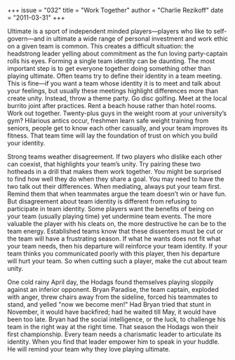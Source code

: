 +++
issue = "032"
title = "Work Together"
author = "Charlie Rezikoff"
date = "2011-03-31"
+++

Ultimate is a sport of independent minded players—players who like to self-
govern—and in ultimate a wide range of personal investment and work ethic on a
given team is common. This creates a difficult situation: the headstrong
leader yelling about commitment as the fun loving party-captain rolls his
eyes. Forming a single team identity can be daunting. The most important step
is to get everyone together doing something other than playing ultimate. Often
teams try to define their identity in a team meeting. This is fine—if you want
a team whose identity it is to meet and talk about your feelings, but usually
these meetings highlight differences more than create unity. Instead, throw a
theme party. Go disc golfing. Meet at the local burrito joint after practices.
Rent a beach house rather than hotel rooms. Work out together. Twenty-plus
guys in the weight room at your university’s gym? Hilarious antics occur,
freshmen learn safe weight training from seniors, people get to know each
other casually, and your team improves its fitness. That team time will lay
the foundation of trust on which you build your identity.  
  
Strong teams weather disagreement. If two players who dislike each other can
coexist, that highlights your team’s unity. Try pairing these two hotheads in
a drill that makes them work together. You might be surprised to find how well
they do when they share a goal. You may need to have the two talk out their
differences. When mediating, always put your team first. Remind them that when
teammates argue the team doesn’t win or have fun. But disagreement about team
identity is different from refusing to participate in team identity. Some
players want the benefits of being on your team (usually playing time) yet
undermine team events. The more valuable the player with his cleats on, the
more destructive he can be to the team energy. Established teams know that
these dissenters must be cut or the team will have a frustrating season. If
what he wants does not fit what your team needs, then his departure will
reinforce your team identity. If your team thinks you communicated poorly with
this player, then his departure will hurt your team. So when cutting such a
player, make the cut about team unity.  
  
One cold rainy April day, the Hodags found themselves playing sloppily against
an inferior opponent. Bryan Paradise, the team captain, exploded with anger,
threw chairs away from the sideline, forced his teammates to stand, and yelled
"now we become men!" Had Bryan tried that stunt in November, it would have
backfired; had he waited till May, it would have been too late. Bryan had the
social intelligence, or the luck, to challenge his team in the right way at
the right time. That season the Hodags won their first championship. Every
team needs a charismatic leader to articulate its identity. When you find that
leader empower him to speak in your huddle. He will remind your team why they
love playing ultimate.
